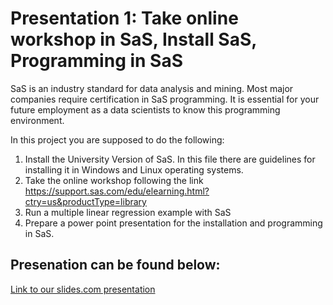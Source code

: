 # Presentation 1: Take online workshop in SaS, Install SaS, Programming in SaS


SaS is an industry standard for data analysis and mining. Most major companies require certification in
SaS programming. It is essential for your future employment as a data scientists to know this
programming environment.

In this project you are supposed to do the following:

1. Install the University Version of SaS. In this file there are guidelines for installing it in Windows
and Linux operating systems.
2. Take the online workshop following the link
https://support.sas.com/edu/elearning.html?ctry=us&productType=library
3. Run a multiple linear regression example with SaS
4. Prepare a power point presentation for the installation and programming in SaS.


## Presenation can be found below:
[Link to our slides.com presentation](http://slides.com/eleftheriosp-loukas/sas-intro)
